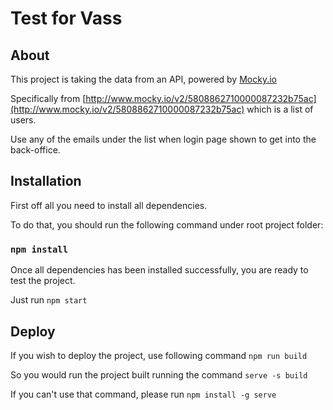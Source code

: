 # Test for Vass

## About

This project is taking the data from an API, powered by [Mocky.io](https://www.mocky.io)

Specifically from [http://www.mocky.io/v2/5808862710000087232b75ac](http://www.mocky.io/v2/5808862710000087232b75ac) which is a list of users.

Use any of the emails under the list when login page shown to get into the back-office.

## Installation

First off all you need to install all dependencies. 

To do that, you should run the following command under root project folder:

### `npm install`

Once all dependencies has been installed successfully, you are ready to test the project. 

Just run `npm start`


## Deploy

If you wish to deploy the project, use following command `npm run build`

So you would run the project built running the command `serve -s build`

If you can't use that command, please run `npm install -g serve`

